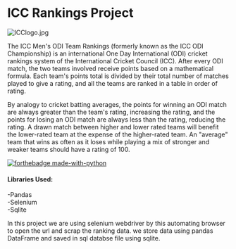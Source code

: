 # ICC Rankings Project

![ICClogo.jpg](attachment:ICClogo.jpg)

<p>The ICC Men's ODI Team Rankings (formerly known as the ICC ODI Championship) is an international One Day International (ODI) cricket rankings system of the International Cricket Council (ICC). After every ODI match, the two teams involved receive points based on a mathematical formula. Each team's points total is divided by their total number of matches played to give a rating, and all the teams are ranked in a table in order of rating.

By analogy to cricket batting averages, the points for winning an ODI match are always greater than the team's rating, increasing the rating, and the points for losing an ODI match are always less than the rating, reducing the rating. A drawn match between higher and lower rated teams will benefit the lower-rated team at the expense of the higher-rated team. An "average" team that wins as often as it loses while playing a mix of stronger and weaker teams should have a rating of 100.</p>

[![forthebadge made-with-python](http://ForTheBadge.com/images/badges/made-with-python.svg)](https://www.python.org/)

#### Libraries Used:
<P>
-Pandas<br>
-Selenium<br>
-Sqlite<br>
</p>    

<p>
    In this project we are using selenium webdriver by this automating browser to open the url and scrap the ranking data. we store data using pandas DataFrame and saved in sql databse file using sqlite. 
    
</p>
